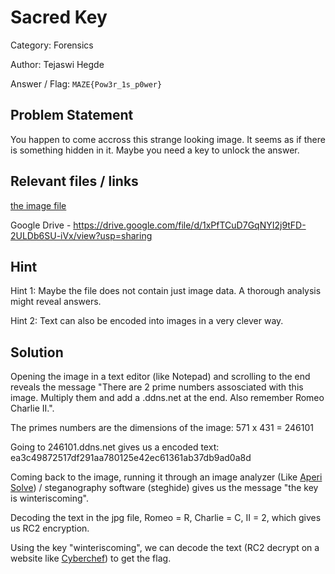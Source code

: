 # **Sacred Key**

Category: Forensics

Author: Tejaswi Hegde

Answer / Flag: `MAZE{Pow3r_1s_p0wer}`

## Problem Statement

You happen to come accross this strange looking image. It seems as if there is something hidden in it. Maybe you need a key to unlock the answer.

## Relevant files / links

[the image file](keypic.jpg)

Google Drive - https://drive.google.com/file/d/1xPfTCuD7GqNYI2j9tFD-2ULDb6SU-iVx/view?usp=sharing

## Hint

Hint 1: Maybe the file does not contain just image data. A thorough analysis might reveal answers.

Hint 2: Text can also be encoded into images in a very clever way.

## Solution

Opening the image in a text editor (like Notepad) and scrolling to the end reveals the message "There are 2 prime numbers assosciated with this image. Multiply them and add a .ddns.net at the end. Also remember Romeo Charlie II.".

The primes numbers are the dimensions of the image: 571 x 431 = 246101

Going to 246101.ddns.net gives us a encoded text: ea3c49872517df291aa780125e42ec61361ab37db9ad0a8d

Coming back to the image, running it through an image analyzer (Like [Aperi Solve](https://aperisolve.fr/)) / steganography software (steghide) gives us the message "the key is winteriscoming".

Decoding the text in the jpg file,
Romeo = R,
Charlie = C,
II = 2,
which gives us RC2 encryption.

Using the key "winteriscoming", we can decode the text (RC2 decrypt on a website like [Cyberchef](https://gchq.github.io/CyberChef/)) to get the flag.
